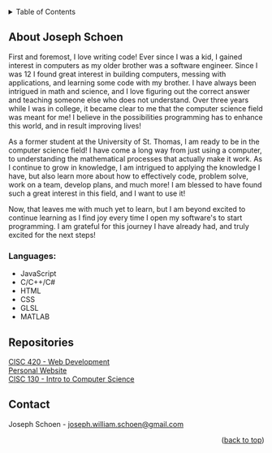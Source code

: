 
<!-- Improved compatibility of back to top link: See: https://github.com/othneildrew/Best-README-Template/pull/73 -->
<a name="readme-top"></a>
<!--
*** Thanks for checking out the Best-README-Template. If you have a suggestion
*** that would make this better, please fork the repo and create a pull request
*** or simply open an issue with the tag "enhancement".
*** Don't forget to give the project a star!
*** Thanks again! Now go create something AMAZING! :D
-->

<!-- TABLE OF CONTENTS -->
<details>
  <summary>Table of Contents</summary>
  <ol>
    <li>
      <a href="#about-me">About Me</a>
    </li>
    <li><a href="#Languages">Languages</a></li>
    <li><a href="#Repositories">Repositories</a></li>
    <li><a href="#Contact">Contant</a></li>

  </ol>
</details>



<!-- ABOUT THE PROJECT -->
## About Joseph Schoen

First and foremost, I love writing code! Ever since I was a kid, I gained interest in computers as my older brother was a software engineer. Since I was 12 I found great interest in building computers, messing with applications, and learning some code with my brother. I have always been intrigued in math and science, and I love figuring out the correct answer and teaching someone else who does not understand. Over three years while I was in college, it became clear to me that the computer science field was meant for me! I believe in the possibilities programming has to enhance this world, and in result improving lives!

As a former student at the University of St. Thomas, I am ready to be in the computer science field! I have come a long way from just using a computer, to understanding the mathematical processes that actually make it work. As I continue to grow in knowledge, I am intrigued to applying the knowledge I have, but also learn more about how to effectively code, problem solve, work on a team, develop plans, and much more! I am blessed to have found such a great interest in this field, and I want to use it!

Now, that leaves me with much yet to learn, but I am beyond excited to continue learning as I find joy every time I open my software's to start programming. I am grateful for this journey I have already had, and truly excited for the next steps!




### Languages:

* JavaScript
* C/C++/C#
* HTML
* CSS
* GLSL
* MATLAB







<!-- Repositories EXAMPLES -->
## Repositories

[CISC 420 - Web Development](https://github.com/JosephSchoen/Computer-Graphics---420)
</br>
[Personal Website](https://josephschoen.github.io/)
</br>
[CISC 130 - Intro to Computer Science](https://github.com/JosephSchoen/CISC_130)








<!-- CONTACT -->
## Contact

Joseph Schoen - joseph.william.schoen@gmail.com


<p align="right">(<a href="#readme-top">back to top</a>)</p>





<!-- MARKDOWN LINKS & IMAGES -->
<!-- https://www.markdownguide.org/basic-syntax/#reference-style-links -->
[contributors-shield]: https://img.shields.io/github/contributors/github_username/repo_name.svg?style=for-the-badge
[contributors-url]: https://github.com/github_username/repo_name/graphs/contributors
[forks-shield]: https://img.shields.io/github/forks/github_username/repo_name.svg?style=for-the-badge
[forks-url]: https://github.com/github_username/repo_name/network/members
[stars-shield]: https://img.shields.io/github/stars/github_username/repo_name.svg?style=for-the-badge
[stars-url]: https://github.com/github_username/repo_name/stargazers
[issues-shield]: https://img.shields.io/github/issues/github_username/repo_name.svg?style=for-the-badge
[issues-url]: https://github.com/github_username/repo_name/issues
[license-shield]: https://img.shields.io/github/license/github_username/repo_name.svg?style=for-the-badge
[license-url]: https://github.com/github_username/repo_name/blob/master/LICENSE.txt
[linkedin-shield]: https://img.shields.io/badge/-LinkedIn-black.svg?style=for-the-badge&logo=linkedin&colorB=555
[linkedin-url]: https://linkedin.com/in/linkedin_username
[product-screenshot]: images/screenshot.png
[Next.js]: https://img.shields.io/badge/next.js-000000?style=for-the-badge&logo=nextdotjs&logoColor=white
[Next-url]: https://nextjs.org/
[React.js]: https://img.shields.io/badge/React-20232A?style=for-the-badge&logo=react&logoColor=61DAFB
[React-url]: https://reactjs.org/
[Vue.js]: https://img.shields.io/badge/Vue.js-35495E?style=for-the-badge&logo=vuedotjs&logoColor=4FC08D
[Vue-url]: https://vuejs.org/
[Angular.io]: https://img.shields.io/badge/Angular-DD0031?style=for-the-badge&logo=angular&logoColor=white
[Angular-url]: https://angular.io/
[Svelte.dev]: https://img.shields.io/badge/Svelte-4A4A55?style=for-the-badge&logo=svelte&logoColor=FF3E00
[Svelte-url]: https://svelte.dev/
[Laravel.com]: https://img.shields.io/badge/Laravel-FF2D20?style=for-the-badge&logo=laravel&logoColor=white
[Laravel-url]: https://laravel.com
[Bootstrap.com]: https://img.shields.io/badge/Bootstrap-563D7C?style=for-the-badge&logo=bootstrap&logoColor=white
[Bootstrap-url]: https://getbootstrap.com
[JQuery.com]: https://img.shields.io/badge/jQuery-0769AD?style=for-the-badge&logo=jquery&logoColor=white
[JQuery-url]: https://jquery.com 
